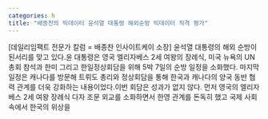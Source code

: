```yaml
---
categories: h
title: "배종찬의 빅데이터 윤석열 대통령 해외순방 빅데이터 직격 평가"
---
```

[데일리임팩트 전문가 칼럼 = 배종찬 인사이트케이 소장] 윤석열 대통령의 해외 순방이 된서리를 맞고 있다.윤 대통령은 영국 엘리자베스 2세 여왕의 장례식, 미국 뉴욕의 UN총회 참석과 한미 그리고 한일정상회담을 위해 5박 7일의 순방 일정을 소화했다. 마지막 일정은 캐나다를 방문해 트뤼도 총리와 정상회담을 통해 한국과 캐나다의 양국 동반 협력 관계를 더욱 강화하는 내용이었다.이번 회담은 성과가 없지 않다. 먼저 영국의 엘리자베스 2세 여왕 장례식 다자 조문 외교를 소화하면서 한영 관계를 돈독히 했고 국제 사회 속에서 한국의 위상을